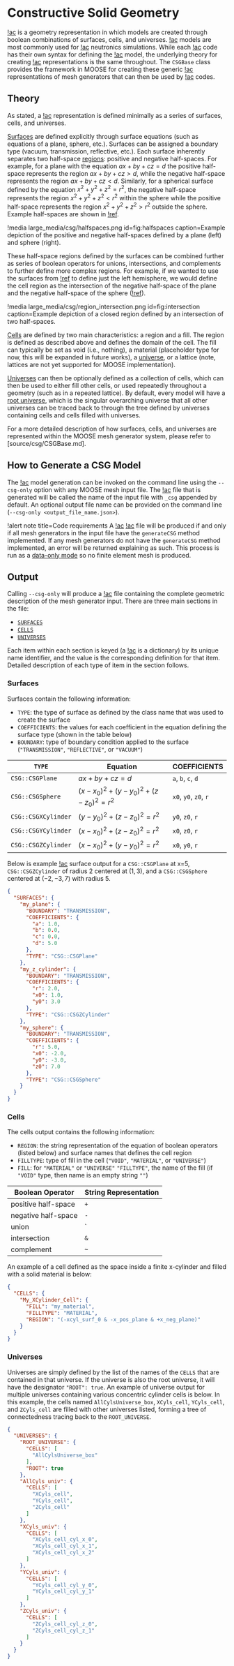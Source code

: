 # Constructive Solid Geometry

[!ac](CSG) is a geometry representation in which models are created through boolean combinations of surfaces, cells, and universes.
[!ac](CSG) models are most commonly used for [!ac](MC) neutronics simulations.
While each [!ac](MC) code has their own syntax for defining the [!ac](CSG) model, the underlying theory for creating [!ac](CSG) representations is the same throughout.
The `CSGBase` class provides the framework in MOOSE for creating these generic [!ac](CSG) representations of mesh generators that can then be used by [!ac](MC) codes.

## Theory

As stated, a [!ac](CSG) representation is defined minimally as a series of surfaces, cells, and universes.

[Surfaces](source/csg/CSGBase.md#surfaces) are defined explicitly through surface equations (such as equations of a plane, sphere, etc.).
Surfaces can be assigned a boundary type (vacuum, transmission, reflective, etc.).
Each surface inherently separates two half-space [regions](source/csg/CSGBase.md#regions): positive and negative half-spaces.
For example, for a plane with the equation $ax + by + cz = d$ the positive half-space represents the region $ax + by + cz > d$, while the negative half-space represents the region $ax + by + cz < d$. Similarly, for a spherical surface defined by the equation $x^2 + y^2 + z^2 = r^2$, the negative half-space represents the region $x^2 + y^2 + z^2 < r^2$ within the sphere while the positive half-space represents the region $x^2 + y^2 + z^2 > r^2$ outside the sphere.
Example half-spaces are shown in [!ref](fig:halfspaces).

!media large_media/csg/halfspaces.png
       id=fig:halfspaces
       caption=Example depiction of the positive and negative half-spaces defined by a plane (left) and sphere (right).

These half-space regions defined by the surfaces can be combined further as series of boolean operators for unions, intersections, and complements to further define more complex regions.
For example, if we wanted to use the surfaces from [!ref](fig:halfspaces) to define just the left hemisphere, we would define the cell region as the intersection of the negative half-space of the plane and the negative half-space of the sphere ([!ref](fig:intersection)).

!media large_media/csg/region_intersection.png
       id=fig:intersection
       caption=Example depiction of a closed region defined by an intersection of two half-spaces.

[Cells](source/csg/CSGBase.md#cells) are defined by two main characteristics: a region and a fill.
The region is defined as described above and defines the domain of the cell.
The fill can typically be set as void (i.e., nothing), a material (placeholder type for now, this will be expanded in future works), a [universe](source/csg/CSGBase.md#universes), or a lattice (note, lattices are not yet supported for MOOSE implementation).

[Universes](source/csg/CSGBase.md#universes) can then be optionally defined as a collection of cells, which can then be used to either fill other cells, or used repeatedly throughout a geometry (such as in a repeated lattice).
By default, every model will have a [root universe](source/csg/CSGBase.md#root-universe), which is the singular overarching universe that all other universes can be traced back to through the tree defined by universes containing cells and cells filled with universes.

For a more detailed description of how surfaces, cells, and universes are represented within the MOOSE mesh generator system, please refer to [source/csg/CSGBase.md].

## How to Generate a CSG Model

The [!ac](CSG) model generation can be invoked on the command line using the `--csg-only` option with any MOOSE mesh input file.
The [!ac](JSON) file that is generated will be called the name of the input file with `_csg` appended by default.
An optional output file name can be provided on the command line (`--csg-only <output_file_name.json>`).

!alert note title=Code requirements
A [!ac](CSG) [!ac](JSON) file will be produced if and only if all mesh generators in the input file have the `generateCSG` method implemented.
If any mesh generators do not have the `generateCSG` method implemented, an error will be returned explaining as such.
This process is run as a [data-only mode](source/meshgenerators/MeshGenerator.md#using-data-driven-generation) so no finite element mesh is produced.

## Output

Calling `--csg-only` will produce a [!ac](JSON) file containing the complete geometric description of the mesh generator input.
There are three main sections in the file:

- [`SURFACES`](#surfaces)
- [`CELLS`](#cells)
- [`UNIVERSES`](#universes)

Each item within each section is keyed (a [!ac](JSON) is a dictionary) by its unique name identifier, and the value is the corresponding definition for that item.
Detailed description of each type of item in the section follows.

### Surfaces

Surfaces contain the following information:

- `TYPE`: the type of surface as defined by the class name that was used to create the surface
- `COEFFICIENTS`: the values for each coefficient in the equation defining the surface type (shown in the table below)
- `BOUNDARY`: type of boundary condition applied to the surface (`"TRANSMISSION"`, `"REFLECTIVE"`, or `"VACUUM"`)

| `TYPE`      | Equation                                        | COEFFICIENTS          |
|-------------|-------------------------------------------------|-----------------------|
| `CSG::CSGPlane`     | $ax + by + cz = d$                              | `a`, `b`, `c`, `d`    |
| `CSG::CSGSphere`    | $(x - x_0)^2 + (y - y_0)^2 + (z - z_0)^2 = r^2$ | `x0`, `y0`, `z0`, `r` |
| `CSG::CSGXCylinder` | $(y - y_0)^2 + (z - z_0)^2 = r^2$               | `y0`, `z0`, `r`       |
| `CSG::CSGYCylinder` | $(x - x_0)^2 + (z - z_0)^2 = r^2$               | `x0`, `z0`, `r`       |
| `CSG::CSGZCylinder` | $(x - x_0)^2 + (y - y_0)^2 = r^2$               | `x0`, `y0`, `r`       |

Below is example [!ac](JSON) surface output for a `CSG::CSGPlane` at x=5, `CSG::CSGZCylinder` of radius 2 centered at $(1, 3)$, and a `CSG::CSGSphere` centered at $(-2, -3, 7)$ with radius 5.

```json
{
  "SURFACES": {
    "my_plane": {
      "BOUNDARY": "TRANSMISSION",
      "COEFFICIENTS": {
        "a": 1.0,
        "b": 0.0,
        "c": 0.0,
        "d": 5.0
      },
      "TYPE": "CSG::CSGPlane"
    },
    "my_z_cylinder": {
      "BOUNDARY": "TRANSMISSION",
      "COEFFICIENTS": {
        "r": 2.0,
        "x0": 1.0,
        "y0": 3.0
      },
      "TYPE": "CSG::CSGZCylinder"
    },
    "my_sphere": {
      "BOUNDARY": "TRANSMISSION",
      "COEFFICIENTS": {
        "r": 5.0,
        "x0": -2.0,
        "y0": -3.0,
        "z0": 7.0
      },
      "TYPE": "CSG::CSGSphere"
    }
  }
}
```

### Cells

The cells output contains the following information:

- `REGION`: the string representation of the equation of boolean operators (listed below) and surface names that defines the cell region
- `FILLTYPE`: type of fill in the cell (`"VOID"`, `"MATERIAL"`, or `"UNIVERSE"`)
- `FILL`: for `"MATERIAL"` or `"UNIVERSE"` `"FILLTYPE"`, the name of the fill (if `"VOID"` type, then name is an empty string `""`)

| Boolean Operator   | String Representation |
|--------------------|-----------------------|
| positive half-space | `+`                   |
| negative half-space | `-`                   |
| union              | `|`                   |
| intersection       | `&`                   |
| complement         | `~`                   |

An example of a cell defined as the space inside a finite x-cylinder and filled with a solid material is below:

```json
{
  "CELLS": {
    "My_XCylinder_Cell": {
      "FILL": "my_material",
      "FILLTYPE": "MATERIAL",
      "REGION": "(-xcyl_surf_0 & -x_pos_plane & +x_neg_plane)"
    }
  }
}
```

### Universes

Universes are simply defined by the list of the names of the `CELLS` that are contained in that universe.
If the universe is also the root universe, it will have the designator `"ROOT": true`.
An example of universe output for multiple universes containing various concentric cylinder cells is below.
In this example, the cells named `AllCylsUniverse_box`, `XCyls_cell`, `YCyls_cell`, and `ZCyls_cell` are filled with other universes listed, forming a tree of connectedness tracing back to the `ROOT_UNIVERSE`.

```json
{
  "UNIVERSES": {
    "ROOT_UNIVERSE": {
      "CELLS": [
        "AllCylsUniverse_box"
      ],
      "ROOT": true
    },
    "AllCyls_univ": {
      "CELLS": [
        "XCyls_cell",
        "YCyls_cell",
        "ZCyls_cell"
      ]
    },
    "XCyls_univ": {
      "CELLS": [
        "XCyls_cell_cyl_x_0",
        "XCyls_cell_cyl_x_1",
        "XCyls_cell_cyl_x_2"
      ]
    },
    "YCyls_univ": {
      "CELLS": [
        "YCyls_cell_cyl_y_0",
        "YCyls_cell_cyl_y_1"
      ]
    },
    "ZCyls_univ": {
      "CELLS": [
        "ZCyls_cell_cyl_z_0",
        "ZCyls_cell_cyl_z_1"
      ]
    }
  }
}
```
